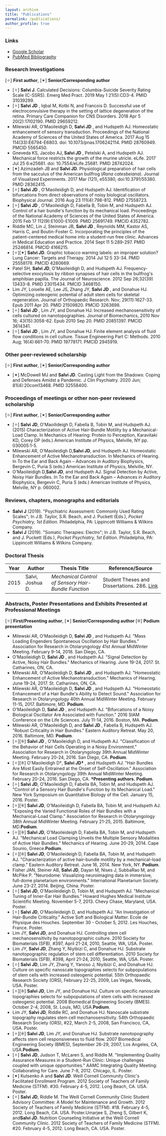 ```yaml
---
layout: archive
title: "Publications"
permalink: /publications/
author_profile: true
---
```


### Links
* [Google Scholar](https://scholar.google.com/citations?user=kzekVSgAAAAJ&hl=en)
* [PubMed Bibliography](https://www.ncbi.nlm.nih.gov/myncbi/joshua.salvi.1/bibliography/public/)


### Research Investigations


[✧] **First author**, [✶] **Senior/Corresponding author**

*  [✧] **Salvi J**. Calculated Decisions: Columbia-Suicide Severity Rating Scale (C-SSRS). Emerg Med Pract. 2019 May 1 21(5):CD3-4. PMID 31039299.
*  [✧] **Salvi JD** , Iqbal M, Kotbi N, and Francois D. Successful use of electroconvulsive therapy in the setting of lattice degeneration of the retina. Primary Care Companion for CNS Disorders. 2018 Apr 5 20(2):17l02190. PMID 29659212.
*   Milewski AR, O'Maoileidigh D, **Salvi JD** , and Hudspeth AJ. Homeostatic enhancement of sensory transduction. Proceedings of the National Academy of Sciences of the United States of America. 2017 Aug 15 114(33):E6794-E6803. doi: 10.1073/pnas.1706242114. PMID 28760949. PMCID 5565450.
*   Gneveda KS, Jacobo AJ, **Salvi JD** , Petelski A, and Hudspeth AJ. Mechanical force restricts the growth of the murine utricle. eLife. 2017 Jul 25 6:e25681. doi: 10.7554/eLife.25681. PMID 28742024.
*  [✶] Azimzadeh JB and **Salvi JD**. Physiological preparation of hair cells from the sacculus of the American bullfrog (_Rana catesbeiana_). Journal of Visualized Experiments. 2017 Mar (121), e55380, doi:10.3791/55380. PMID 28362415.
*  [✧] **Salvi JD** , O'Maoileidigh D, and Hudspeth AJ. Identification of bifurcations from direct observations of noisy biological oscillators. Biophysical Journal. 2016 Aug 23 111(4):798-812. PMID 27558723. 
*  [✧] **Salvi JD** , O'Maoileidigh D, Fabella B, Tobin M, and Hudspeth AJ. Control of a hair bundle's function by its mechanical load. Proceedings of the National Academy of Sciences of the United States of America. 2015 Feb 17 112(9):E1000-E1009. PMID 25691749. PMCID 4352782.
*  Riddle MC, Lin J, Steinman JB, **Salvi JD** , Reynolds MM, Kastor AS, Harris C, and Boutin-Foster C. Incorporating the principles of the patient-centered medical home into a student-run free clinic. Advances in Medical Education and Practice. 2014 Sept 11 5:289-297. PMID 25246814. PMCID 4166215. 
*  [✧][✶] **Salvi JD**. Graphic tobacco warning labels: an improper solution? Lung Cancer: Targets and Therapy. 2014 Jul 12:5 33-34. PMID 25558178. PMCID 4280669.
*  Patel SH, **Salvi JD**, O'Maoileidigh D, and Hudspeth AJ. Frequency-selective exocytosis by ribbon synapses of hair cells in the bullfrog's amphibian papilla. The Journal of Neuroscience. 2012 Sep 26;32(39) 13433-8. PMID 23015434. PMCID 3468150.
*  Lim JY, Loiselle AE, Lee JS, Zhang JY, **Salvi JD** , and Donahue HJ. Optimizing osteogenic potential of adult stem cells for skeletal regeneration. Journal of Orthopaedic Research. Nov; 29(11):1627-33.  Epub 2011 Apr 20. PMID 21509820. PMCID 3263698. 
*  [✧] **Salvi JD** , Lim JY, and Donahue HJ. Increased mechanosensitivity of cells cultured on nanotopographies. Journal of Biomechanics, 2010 Nov 16; 43(15):3058-62. Epub 2010 Sep 20. PMID 20851397. PMCID 3614341. 
*  [✧] **Salvi JD** , Lim JY, and Donahue HJ. Finite element analysis of fluid flow conditions in cell culture. Tissue Engineering Part C: Methods. 2010 Aug; 16(4):661-70. PMID 19778171. PMCID 2945919.



### Other peer-reviewed scholarship

[✧] **First author**, [✶] **Senior/Corresponding author**

* [✶] McDowell MJ and **Salvi JD**. Casting Light from the Shadows: Coping and Defenses Amidst a Pandemic. J Clin Psychiatry. 2020 Jun; 81(4):20com13468. PMID 32558400.



### Proceedings of meetings or other non-peer reviewed scholarship

[✧] **First author**, [✶] **Senior/Corresponding author**

*  [✧] **Salvi JD**, O'Maoilideigh D, Fabella B, Tobin M, and Hudspeth AJ. (2015) Characterization of Active Hair-Bundle Motility by a Mechanical-Load Clamp. In Mechanics of Hearing: Protein to Perception, Karavitaki KD, Corey DP (eds.) American Institute of Physics, Melville, NY pp. 030005:1-5.
*  Milewski AR, O'Maoileidigh D,**Salvi JD**, and Hudspeth AJ. Homeostatic Enhancement of Active Mechanotransduction. In Mechanics of Hearing. In To the Ear and Back Again – Advances in Auditory Biophysics, Bergevin C, Puria S (eds.) American Institute of Physics, Melville, NY.
*  O'Maoileidigh D,**Salvi JD**, and Hudspeth AJ. Signal Detection by Active, Noisy Hair Bundles. In To the Ear and Back Again – Advances in Auditory Biophysics, Bergevin C, Puria S (eds.) American Institute of Physics, Melville, NY p. 060002. 



### Reviews, chapters, monographs and editorials

* **Salvi J** (2019). "Psychiatric Assessment: Commonly Used Rating Scales"; In J.B. Taylor, S.R. Beach, and J. Puckett (Eds.), _Pocket Psychiatry, 1st Edition._ Philadelphia, PA: Lippincott Williams & Wilkins Company. 
* **Salvi J** (2019). "Somatic Therapies: Electro"; In J.B. Taylor, S.R. Beach, and J. Puckett (Eds.), _Pocket Psychiatry, 1st Edition._ Philadelphia, PA: Lippincott Williams & Wilkins Company.



### Doctoral Thesis

| Year | Author | Thesis Title | Reference/Source |
| --- | --- | --- | --- |
| 2015 | Salvi, Joshua D. | _Mechanical Control of Sensory Hair-Bundle Function_ | Student Theses and Dissertations. 286. [Link](https://digitalcommons.rockefeller.edu/student_theses_and_dissertations/286) |




### Abstracts, Poster Presentations and Exhibits Presented at Professional Meetings

[✧] **First/Presenting author**, [✶] **Senior/Corresponding author**
[⁜] **Podium presentation**

* Milewski AR, O'Maoileidigh D, **Salvi JD** , and Hudspeth AJ. "Mass Loading Engenders Spontaneous Oscillation by Hair Bundles." Association for Research in Otolaryngology 41st Annual MidWinter Meeting. February 9-14, 2018. San Diego, CA.
* O'Maoileidigh D, **Salvi JD** , and Hudspeth AJ. "Signal Detection by Active, Noisy Hair Bundles." Mechanics of Hearing. June 19-24, 2017. St. Catharines, ON, CA.
* Milewski AR, O'Maoileidigh D, **Salvi JD** , and Hudspeth AJ. "Homeostatic Enhancement of Active Mechanotransduction." Mechanics of Hearing. June 19-24, 2017. St. Catharines, ON, CA.
* Milewski AR, O'Maoileidigh D, **Salvi JD** , and Hudspeth AJ. "Homeostatic Enhancement of a Hair Bundle's Ability to Detect Sound." Association for Research in Otolaryngology 40th Annual MidWinter Meeting. February 11-15, 2017. Baltimore, MD. **Podium**.
* O'Maoileidigh D, **Salvi JD** , and Hudspeth AJ. "Bifurcations of a Noisy Biological Oscillator Are Associated with Function." 2016 SIAM Conference on the Life Sciences. July 11-14, 2016. Boston, MA. **Podium**. 
* Milewski AR, O'Maoileidigh D, and **Salvi JD** , Fabella B, Hudspeth AJ. "Robust Criticality in Hair Bundles." Eastern Auditory Retreat. May 20, 2016. Baltimore, MD. **Podium**. 
* [✧][⁜] **Salvi JD** , O'Maoileidigh D, and Hudspeth AJ. "Classification of the Behavior of Hair Cells Operating in a Noisy Environment." Association for Research in Otolaryngology 39th Annual MidWinter Meeting. February 20-24, 2016. San Diego, CA. **Podium**. 
* [✧][⁜] O'Maoileidigh D†, **Salvi JD†** , and Hudspeth AJ. "Hair Bundles Are Most Easily Entrained at the Onset of Self-Oscillation." Association for Research in Otolaryngology 39th Annual MidWinter Meeting. February 20-24, 2016. San Diego, CA. **†Presenting authors.** **Podium**.
* [✧] **Salvi JD**, O'Maoileidigh D, Fabella BA, Tobin M, and Hudspeth AJ. "Control of a Sensory Hair Bundle's Function by its Mechanical Load." New York Symposium on Quantitative Biology of the Cell. January 15, 2016. Poster.
* [✧][⁜] **Salvi JD**, O'Maoileidigh D, Fabella BA, Tobin M, and Hudspeth AJ. "Exposing the Varied Functional Roles of Hair Bundles with a Mechanical-Load Clamp." Association for Research in Otolaryngology 38th Annual MidWinter Meeting. February 21-25, 2015. Baltimore, MD.**Podium**.
* [✧][⁜] **Salvi JD**, O'Maoileideigh D, Fabella BA, Tobin M, and Hudspeth AJ. "Mechanical Load Clamping Unveils the Multiple Sensory Modalities of Active Hair Bundles." Mechanics of Hearing. June 20-29, 2014. Cape Sounio, Greece.**Podium**.
* [✧][⁜] **Salvi JD**, O'Maoileideigh D, Fabella BA, Tobin M, and Hudspeth AJ. "Characterization of active hair-bundle motility by a mechanical-load clamp." Eastern Auditory Retreat. June 16, 2014. New York, NY. **Podium**.
* Fisher JAN, Steiner AB, **Salvi JD**, Dayan M, Nises J, SubbaRao M, and McPike P. "Neurodome: Visualizing neuroimaging data in immersive, full-dome planetarium environments." International Planetarium Society. June 23-27, 2014. Beijing, China. Poster.
* [✧] **Salvi JD**, O'Maoileideigh D, Tobin M, and Hudspeth AJ. "Mechanical Tuning of Inner-Ear Hair Bundles." Howard Hughes Medical Institute Scientific Meeting. November 5-7, 2013. Chevy Chase, Maryland, USA. Poster.
* [✧] **Salvi JD**, O'Maoileideigh D, and Hudspeth AJ. "An Investigation of Hair-Bundle Criticality." Active Soft and Biological Matter. Ecole de Physique des Houches. September 30 - October 5, 2012. Les Houches, France. Poster.
* Lim JY, **Salvi JD**, and Donahue HJ. Controlling stem cell mechanosensitivity by nanotopographic culture. 2010 Society for Biomaterials (SFB), #397, April 21-24, 2010, Seattle, WA, USA. Poster. 
* Lim JY, **Salvi JD**, Zhang Y, Niyibizi C, and Donahue HJ. Substrate nanotopographic regulation of stem cell differentiation. 2010 Society for Biomaterials (SFB), #398, April 21-24, 2010, Seattle, WA, USA. Poster.
* [✧] **Salvi JD**, Lim JY, Zhang Y, Yanoso J, Niyibizi C, and Donahue HJ. Culture on specific nanoscale topographies selects for subpopulations of stem cells with increased osteogenic potential. 55th Orthopaedic Research Society (ORS), February 22-25, 2009, Las Vegas, Nevada, USA. Poster.
* [✧][⁜] **Salvi JD**, Lim JY, and Donahue HJ. Culture on specific nanoscale topographies selects for subpopulations of stem cells with increased osteogenic potential. 2008 Biomedical Engineering Society (BMES). October 2-4, 2008, St. Louis, MO, USA.**Podium**.
* Lim JY, **Salvi JD**, Riddle RC, and Donahue HJ. Nanoscale substrate topography regulates stem cell mechanosensitivity. 54th Orthopaedic Research Society (ORS), #22, March 2-5, 2008, San Francisco, CA, USA. Poster.
* [✧][⁜] **Salvi JD**, Lim JY, and Donahue HJ. Substrate nanotopography affects stem cell responsiveness to fluid flow. 2007 Biomedical Engineering Society (BMES), September 26-29, 2007, Los Angeles, CA, USA.**Podium**.
* [✧] **Salvi JD**, Judson T, McLaren S, and Riddle M. "Implementing Quality Assurance Measures in a Student-Run Clinic: Unique challenges coupled with unique opportunities." AAMC Integrating Quality Meeting: Collaborating for Care. June 7-8, 2012. Chicago, IL. Poster.
* [✶] Kutsenko A and **Salvi JD**. Weill Cornell Community Clinic's Facilitated Enrollment Program. 2012 Society of Teachers of Family Medicine (STFM). #30. February 4-5, 2012. Long Beach, CA. USA. Poster.
* [✧] **Salvi JD**, Riddle M. The Weill Cornell Community Clinic Student Advisory Committee: A Model for Maintenance and Growth. 2012 Society of Teachers of Family Medicine (STFM). #18. February 4-5, 2012. Long Beach, CA. USA. Poster.Umarjee S, Zheng S, Gilbert K, and**Salvi JD**. Nutrition Counseling Initiative at the Weill Cornell Community Clinic. 2012 Society of Teachers of Family Medicine (STFM). #20. February 4-5, 2012. Long Beach, CA. USA. Poster. 